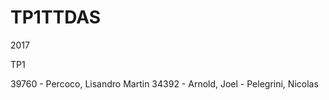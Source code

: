 # TP1TTDAS

2017 

TP1

39760 - Percoco, Lisandro Martin
34392 - Arnold, Joel
      - Pelegrini, Nicolas


